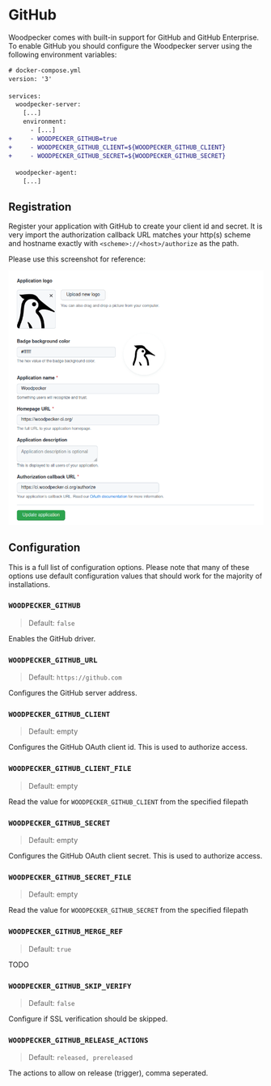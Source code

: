 # GitHub

Woodpecker comes with built-in support for GitHub and GitHub Enterprise. To enable GitHub you should configure the Woodpecker server using the following environment variables:

```diff
# docker-compose.yml
version: '3'

services:
  woodpecker-server:
    [...]
    environment:
      - [...]
+     - WOODPECKER_GITHUB=true
+     - WOODPECKER_GITHUB_CLIENT=${WOODPECKER_GITHUB_CLIENT}
+     - WOODPECKER_GITHUB_SECRET=${WOODPECKER_GITHUB_SECRET}

  woodpecker-agent:
    [...]
```

## Registration

Register your application with GitHub to create your client id and secret. It is very import the authorization callback URL matches your http(s) scheme and hostname exactly with `<scheme>://<host>/authorize` as the path.

Please use this screenshot for reference:

![github oauth setup](github_oauth.png)

## Configuration

This is a full list of configuration options. Please note that many of these options use default configuration values that should work for the majority of installations.

### `WOODPECKER_GITHUB`

> Default: `false`

Enables the GitHub driver.

### `WOODPECKER_GITHUB_URL`

> Default: `https://github.com`

Configures the GitHub server address.

### `WOODPECKER_GITHUB_CLIENT`

> Default: empty

Configures the GitHub OAuth client id. This is used to authorize access.

### `WOODPECKER_GITHUB_CLIENT_FILE`

> Default: empty

Read the value for `WOODPECKER_GITHUB_CLIENT` from the specified filepath

### `WOODPECKER_GITHUB_SECRET`

> Default: empty

Configures the GitHub OAuth client secret. This is used to authorize access.

### `WOODPECKER_GITHUB_SECRET_FILE`

> Default: empty

Read the value for `WOODPECKER_GITHUB_SECRET` from the specified filepath

### `WOODPECKER_GITHUB_MERGE_REF`

> Default: `true`

TODO

### `WOODPECKER_GITHUB_SKIP_VERIFY`

> Default: `false`

Configure if SSL verification should be skipped.

### `WOODPECKER_GITHUB_RELEASE_ACTIONS`

> Default: `released, prereleased`

The actions to allow on release (trigger), comma seperated.
